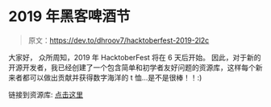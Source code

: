 # 2019 年黑客啤酒节

> 原文：<https://dev.to/dhroov7/hacktoberfest-2019-2l2c>

大家好，
众所周知，2019 年 HacktoberFest 将在 6 天后开始。
因此，对于新的开源开发者，我已经创建了一个包含简单和初学者友好问题的资源库，这样每个新来者都可以做出贡献并获得数字海洋的 t 恤...是不是很棒！！:)

链接到资源库:
[点击这里](https://github.com/Dhroov7/HacktoberFest2019)